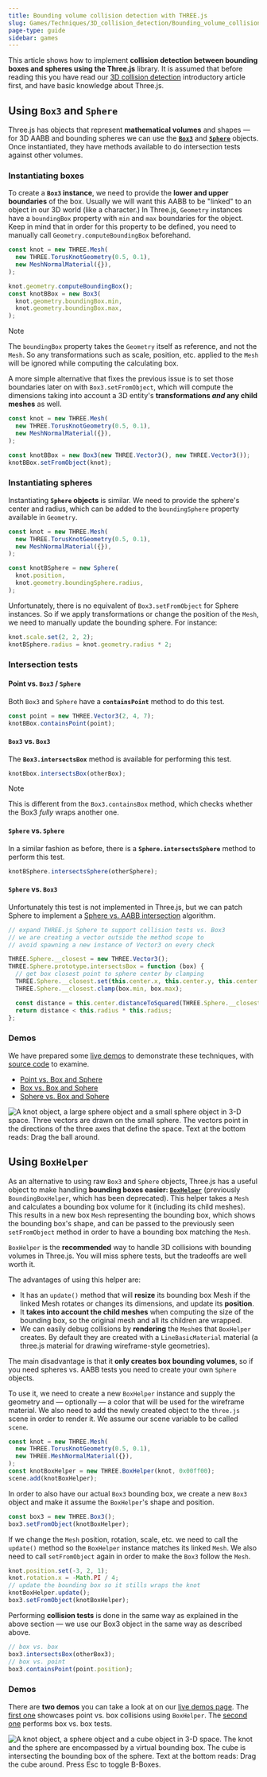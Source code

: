 ```yaml
---
title: Bounding volume collision detection with THREE.js
slug: Games/Techniques/3D_collision_detection/Bounding_volume_collision_detection_with_THREE.js
page-type: guide
sidebar: games
---
```


This article shows how to implement **collision detection between bounding boxes and spheres using the Three.js** library. It is assumed that before reading this you have read our [3D collision detection](/en-US/docs/Games/Techniques/3D_collision_detection) introductory article first, and have basic knowledge about Three.js.

## Using `Box3` and `Sphere`

Three.js has objects that represent **mathematical volumes** and shapes — for 3D AABB and bounding spheres we can use the **[`Box3`](https://threejs.org/docs/#api/math/Box3)** and **[`Sphere`](https://threejs.org/docs/#api/math/Sphere)** objects. Once instantiated, they have methods available to do intersection tests against other volumes.

### Instantiating boxes

To create a **`Box3` instance**, we need to provide the **lower and upper boundaries** of the box. Usually we will want this AABB to be "linked" to an object in our 3D world (like a character.) In Three.js, `Geometry` instances have a `boundingBox` property with `min` and `max` boundaries for the object. Keep in mind that in order for this property to be defined, you need to manually call `Geometry.computeBoundingBox` beforehand.

```js
const knot = new THREE.Mesh(
  new THREE.TorusKnotGeometry(0.5, 0.1),
  new MeshNormalMaterial({}),
);

knot.geometry.computeBoundingBox();
const knotBBox = new Box3(
  knot.geometry.boundingBox.min,
  knot.geometry.boundingBox.max,
);
```

> [!NOTE]
> The `boundingBox` property takes the `Geometry` itself as reference, and not the `Mesh`. So any transformations such as scale, position, etc. applied to the `Mesh` will be ignored while computing the calculating box.

A more simple alternative that fixes the previous issue is to set those boundaries later on with `Box3.setFromObject`, which will compute the dimensions taking into account a 3D entity's **transformations _and_ any child meshes** as well.

```js
const knot = new THREE.Mesh(
  new THREE.TorusKnotGeometry(0.5, 0.1),
  new MeshNormalMaterial({}),
);

const knotBBox = new Box3(new THREE.Vector3(), new THREE.Vector3());
knotBBox.setFromObject(knot);
```

### Instantiating spheres

Instantiating **`Sphere` objects** is similar. We need to provide the sphere's center and radius, which can be added to the `boundingSphere` property available in `Geometry`.

```js
const knot = new THREE.Mesh(
  new THREE.TorusKnotGeometry(0.5, 0.1),
  new MeshNormalMaterial({}),
);

const knotBSphere = new Sphere(
  knot.position,
  knot.geometry.boundingSphere.radius,
);
```

Unfortunately, there is no equivalent of `Box3.setFromObject` for Sphere instances. So if we apply transformations or change the position of the `Mesh`, we need to manually update the bounding sphere. For instance:

```js
knot.scale.set(2, 2, 2);
knotBSphere.radius = knot.geometry.radius * 2;
```

### Intersection tests

#### Point vs. `Box3` / `Sphere`

Both `Box3` and `Sphere` have a **`containsPoint`** method to do this test.

```js
const point = new THREE.Vector3(2, 4, 7);
knotBBox.containsPoint(point);
```

#### `Box3` vs. `Box3`

The **`Box3.intersectsBox`** method is available for performing this test.

```js
knotBbox.intersectsBox(otherBox);
```

> [!NOTE]
> This is different from the `Box3.containsBox` method, which checks whether the Box3 _fully_ wraps another one.

#### `Sphere` vs. `Sphere`

In a similar fashion as before, there is a **`Sphere.intersectsSphere`** method to perform this test.

```js
knotBSphere.intersectsSphere(otherSphere);
```

#### `Sphere` vs. `Box3`

Unfortunately this test is not implemented in Three.js, but we can patch Sphere to implement a [Sphere vs. AABB intersection](/en-US/docs/Games/Techniques/3D_collision_detection) algorithm.

```js
// expand THREE.js Sphere to support collision tests vs. Box3
// we are creating a vector outside the method scope to
// avoid spawning a new instance of Vector3 on every check

THREE.Sphere.__closest = new THREE.Vector3();
THREE.Sphere.prototype.intersectsBox = function (box) {
  // get box closest point to sphere center by clamping
  THREE.Sphere.__closest.set(this.center.x, this.center.y, this.center.z);
  THREE.Sphere.__closest.clamp(box.min, box.max);

  const distance = this.center.distanceToSquared(THREE.Sphere.__closest);
  return distance < this.radius * this.radius;
};
```

### Demos

We have prepared some [live demos](https://mozdevs.github.io/gamedev-js-3d-aabb/) to demonstrate these techniques, with [source code](https://github.com/mozdevs/gamedev-js-3d-aabb) to examine.

- [Point vs. Box and Sphere](https://mozdevs.github.io/gamedev-js-3d-aabb/raw_point.html)
- [Box vs. Box and Sphere](https://mozdevs.github.io/gamedev-js-3d-aabb/raw_box.html)
- [Sphere vs. Box and Sphere](https://mozdevs.github.io/gamedev-js-3d-aabb/raw_sphere.html)

![A knot object, a large sphere object and a small sphere object in 3-D space. Three vectors are drawn on the small sphere. The vectors point in the directions of the three axes that define the space. Text at the bottom reads: Drag the ball around.](screen_shot_2015-10-20_at_15.19.16.png)

## Using `BoxHelper`

As an alternative to using raw `Box3` and `Sphere` objects, Three.js has a useful object to make handling **bounding boxes easier: [`BoxHelper`](https://threejs.org/docs/#api/helpers/BoxHelper)** (previously `BoundingBoxHelper`, which has been deprecated). This helper takes a `Mesh` and calculates a bounding box volume for it (including its child meshes). This results in a new box `Mesh` representing the bounding box, which shows the bounding box's shape, and can be passed to the previously seen `setFromObject` method in order to have a bounding box matching the `Mesh`.

`BoxHelper` is the **recommended** way to handle 3D collisions with bounding volumes in Three.js. You will miss sphere tests, but the tradeoffs are well worth it.

The advantages of using this helper are:

- It has an `update()` method that will **resize** its bounding box Mesh if the linked Mesh rotates or changes its dimensions, and update its **position**.
- It **takes into account the child meshes** when computing the size of the bounding box, so the original mesh and all its children are wrapped.
- We can easily debug collisions by **rendering** the `Mesh`es that `BoxHelper` creates. By default they are created with a `LineBasicMaterial` material (a three.js material for drawing wireframe-style geometries).

The main disadvantage is that it **only creates box bounding volumes**, so if you need spheres vs. AABB tests you need to create your own `Sphere` objects.

To use it, we need to create a new `BoxHelper` instance and supply the geometry and — optionally — a color that will be used for the wireframe material. We also need to add the newly created object to the `three.js` scene in order to render it. We assume our scene variable to be called `scene`.

```js
const knot = new THREE.Mesh(
  new THREE.TorusKnotGeometry(0.5, 0.1),
  new THREE.MeshNormalMaterial({}),
);
const knotBoxHelper = new THREE.BoxHelper(knot, 0x00ff00);
scene.add(knotBoxHelper);
```

In order to also have our actual `Box3` bounding box, we create a new `Box3` object and make it assume the `BoxHelper`'s shape and position.

```js
const box3 = new THREE.Box3();
box3.setFromObject(knotBoxHelper);
```

If we change the `Mesh` position, rotation, scale, etc. we need to call the `update()` method so the `BoxHelper` instance matches its linked `Mesh`. We also need to call `setFromObject` again in order to make the `Box3` follow the `Mesh`.

```js
knot.position.set(-3, 2, 1);
knot.rotation.x = -Math.PI / 4;
// update the bounding box so it stills wraps the knot
knotBoxHelper.update();
box3.setFromObject(knotBoxHelper);
```

Performing **collision tests** is done in the same way as explained in the above section — we use our Box3 object in the same way as described above.

```js
// box vs. box
box3.intersectsBox(otherBox3);
// box vs. point
box3.containsPoint(point.position);
```

### Demos

There are **two demos** you can take a look at on our [live demos page](https://mozdevs.github.io/gamedev-js-3d-aabb/). The [first one](https://mozdevs.github.io/gamedev-js-3d-aabb/api_point.html) showcases point vs. box collisions using `BoxHelper`. The [second one](https://mozdevs.github.io/gamedev-js-3d-aabb/api_box.html) performs box vs. box tests.

![A knot object, a sphere object and a cube object in 3-D space. The knot and the sphere are encompassed by a virtual bounding box. The cube is intersecting the bounding box of the sphere. Text at the bottom reads: Drag the cube around. Press Esc to toggle B-Boxes.](screen_shot_2015-10-19_at_12.10.06.png)
